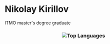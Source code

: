 # Nikolay Kirillov
ITMO master's degree graduate

<h3 align="center">
    <img src="https://github-readme-stats.vercel.app/api/top-langs/?username=kirillov-n&langs_count=4" alt="Top Languages">
</h3>
